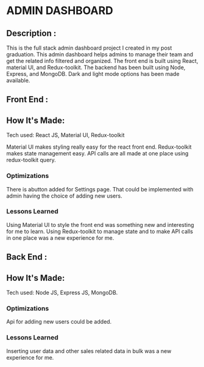 # ADMIN DASHBOARD

## Description :

This is the full stack admin dashboard project I created in my post graduation. This admin dashboard helps admins to manage their team and get the related info filtered and organized. The front end is built using React, material UI, and Redux-toolkit. The backend has been built using Node, Express, and MongoDB. Dark and light mode options has been made available.

## Front End :
## How It's Made:

Tech used: React JS, Material UI, Redux-toolkit

Material UI makes styling really easy for the react front end. Redux-toolkit makes state management easy. API calls are all made at one place using redux-toolkit query.

### Optimizations

There is abutton added for Settings page. That could be implemented with admin having the choice of adding new users.

### Lessons Learned

Using Material UI to style the front end was something new and interesting for me to learn.
Using Redux-toolkit to manage state and to make API calls in one place was a new experience for me.

## Back End :
## How It's Made:

Tech used: Node JS, Express JS, MongoDB.

### Optimizations

Api for adding new users could be added.

### Lessons Learned

Inserting user data and other sales related data in bulk was a new experience for me.